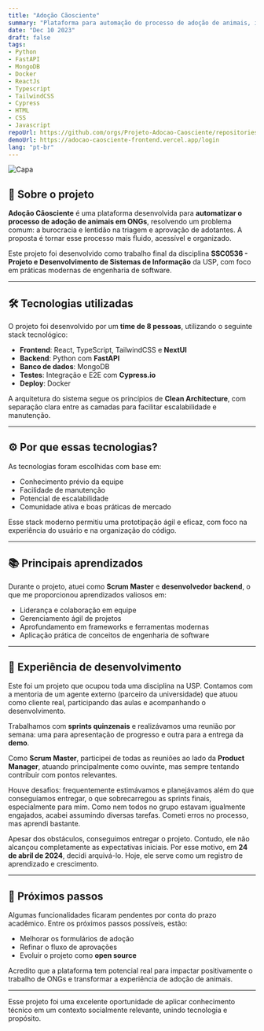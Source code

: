```yaml
---
title: "Adoção Cãosciente"
summary: "Plataforma para automação do processo de adoção de animais, incluindo cadastro de pets, usuários, formulários de adoção e muito mais."
date: "Dec 10 2023"
draft: false
tags:
- Python
- FastAPI
- MongoDB
- Docker
- ReactJs
- Typescript
- TailwindCSS
- Cypress
- HTML
- CSS
- Javascript
repoUrl: https://github.com/orgs/Projeto-Adocao-Caosciente/repositories
demoUrl: https://adocao-caosciente-frontend.vercel.app/login
lang: "pt-br"
---
```



![Capa](https://i.imgur.com/EkDWUfh.png)

## 🐶 Sobre o projeto

**Adoção Cãosciente** é uma plataforma desenvolvida para **automatizar o processo de adoção de animais em ONGs**, resolvendo um problema comum: a burocracia e lentidão na triagem e aprovação de adotantes. A proposta é tornar esse processo mais fluido, acessível e organizado.

Este projeto foi desenvolvido como trabalho final da disciplina **SSC0536 - Projeto e Desenvolvimento de Sistemas de Informação** da USP, com foco em práticas modernas de engenharia de software.

---

## 🛠️ Tecnologias utilizadas

O projeto foi desenvolvido por um **time de 8 pessoas**, utilizando o seguinte stack tecnológico:

- **Frontend**: React, TypeScript, TailwindCSS e **NextUI**
- **Backend**: Python com **FastAPI**
- **Banco de dados**: MongoDB
- **Testes**: Integração e E2E com **Cypress.io**
- **Deploy**: Docker

A arquitetura do sistema segue os princípios de **Clean Architecture**, com separação clara entre as camadas para facilitar escalabilidade e manutenção.

---

## ⚙️ Por que essas tecnologias?

As tecnologias foram escolhidas com base em:

- Conhecimento prévio da equipe
- Facilidade de manutenção
- Potencial de escalabilidade
- Comunidade ativa e boas práticas de mercado

Esse stack moderno permitiu uma prototipação ágil e eficaz, com foco na experiência do usuário e na organização do código.

---

## 📚 Principais aprendizados

Durante o projeto, atuei como **Scrum Master** e **desenvolvedor backend**, o que me proporcionou aprendizados valiosos em:

- Liderança e colaboração em equipe
- Gerenciamento ágil de projetos
- Aprofundamento em frameworks e ferramentas modernas
- Aplicação prática de conceitos de engenharia de software

---

## 🧠 Experiência de desenvolvimento

Este foi um projeto que ocupou toda uma disciplina na USP. Contamos com a mentoria de um agente externo (parceiro da universidade) que atuou como cliente real, participando das aulas e acompanhando o desenvolvimento.

Trabalhamos com **sprints quinzenais** e realizávamos uma reunião por semana: uma para apresentação de progresso e outra para a entrega da **demo**.

Como **Scrum Master**, participei de todas as reuniões ao lado da **Product Manager**, atuando principalmente como ouvinte, mas sempre tentando contribuir com pontos relevantes.

Houve desafios: frequentemente estimávamos e planejávamos além do que conseguíamos entregar, o que sobrecarregou as sprints finais, especialmente para mim. Como nem todos no grupo estavam igualmente engajados, acabei assumindo diversas tarefas. Cometi erros no processo, mas aprendi bastante.

Apesar dos obstáculos, conseguimos entregar o projeto. Contudo, ele não alcançou completamente as expectativas iniciais. Por esse motivo, em **24 de abril de 2024**, decidi arquivá-lo. Hoje, ele serve como um registro de aprendizado e crescimento.

---

## 🔮 Próximos passos

Algumas funcionalidades ficaram pendentes por conta do prazo acadêmico. Entre os próximos passos possíveis, estão:

- Melhorar os formulários de adoção
- Refinar o fluxo de aprovações
- Evoluir o projeto como **open source**

Acredito que a plataforma tem potencial real para impactar positivamente o trabalho de ONGs e transformar a experiência de adoção de animais.

---

Esse projeto foi uma excelente oportunidade de aplicar conhecimento técnico em um contexto socialmente relevante, unindo tecnologia e propósito.
